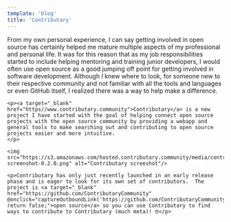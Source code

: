 ```yaml
---
template: 'blog'
title: 'Contributary'
---
```


 <app-blog-post
  title='Contributary'
  description='A project for helping connect open source with the open source community.'
  date='11.19.2018' 
  image='https://s3.amazonaws.com/hosted.contributary.community/media/contributary-logo-invert.png'>

  <div>            
    <p>From my own personal experience, I can say getting involved in open source has certainly helped me mature multiple aspects of my professional and personal life.  It was for this reason that as my job responsibilities started to include helping mentoring and training junior developers, I would often use open source as a good jumping off point for getting involved in software development.  Although <i>I</i> knew where to look, for someone new to their respective community and not familiar with all the tools and languages or even GitHub itself, I realized there was a way to help make a difference.</p>

    <p><a target="_blank" href="https//www.contributary.community">Contributary</a> is a new project I have started with the goal of helping connect open source projects with the open source community by providing a webapp and general tools to make searching out and contributing to open source projects easier and more intuitive.  
    </p>

    <img src="https://s3.amazonaws.com/hosted.contributary.community/media/contributary-screenshot-0.2.0.png" alt="Contributary screeshot"/>

    <p>Contributary has only just recently launched in an early release phase and is eager to look for its own set of contributors.  The project is <a target="_blank" href="https://github.com/ContributaryCommunity" @onclick="captureOutboundLink('https://github.com/ContributaryCommunity'); return false;">open source</a> so you can use Contributary to find ways to contribute to Contributary (much meta)! 🤓</p>
  </div>
  
</app-blog-post>